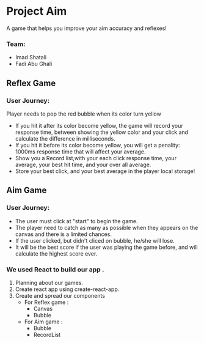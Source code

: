 # Project Aim
A game that helps you improve your aim accuracy and reflexes!
### Team:
 - Imad Shatali
 - Fadi Abu Ghali
## Reflex Game

### User Journey:
Player needs to pop the red bubble when its color turn yellow
 - If you hit it after its color become yellow, the game will record your response time, between showing the yellow color and your click and calculate the difference in milliseconds.
 - If you hit it before its color become yellow, you will get a penality: 1000ms response time that will affect your average.
 - Show you a Record list,with your each click response time, your average, your best hit time, and your over all average.
 - Store your best click, and your best average in the player local storage!

## Aim Game

### User Journey:
 - The user must click at "start" to begin the game.
 - The player need to catch as many as possible when they appears on the canvas and there is a limited chances.
 - If the user clicked, but didn't cliced on bubble, he/she will lose.
 - It will be the best score if the user was playing the game before, and will calculate the highest score ever.
 
### We used React to build our app .
1. Planning about our games. 
2. Create react app using create-react-app.
3. Create and spread our components 
      - For Reflex game : 
         - Canvas
         - Bubble
      - For Aim game :
         - Bubble
         - RecordList 
